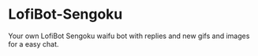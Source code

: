 # LofiBot-Sengoku
Your own LofiBot Sengoku waifu bot with replies and new gifs and images for a easy chat.
